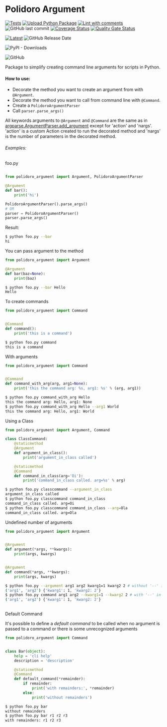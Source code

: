 # Polidoro Argument 
[![Tests](https://github.com/heitorpolidoro/polidoro-argument/actions/workflows/test.yml/badge.svg)](https://github.com/heitorpolidoro/polidoro-argument/actions/workflows/test.yml)
[![Upload Python Package](https://github.com/heitorpolidoro/polidoro-argument/actions/workflows/python-publish.yml/badge.svg)](https://github.com/heitorpolidoro/polidoro-argument/actions/workflows/python-publish.yml)
[![Lint with comments](https://github.com/heitorpolidoro/polidoro-argument/actions/workflows/python-lint.yml/badge.svg)](https://github.com/heitorpolidoro/polidoro-argument/actions/workflows/python-lint.yml)
![GitHub last commit](https://img.shields.io/github/last-commit/heitorpolidoro/polidoro-argument)
[![Coverage Status](https://coveralls.io/repos/github/heitorpolidoro/polidoro-argument/badge.svg?branch=master)](https://coveralls.io/github/heitorpolidoro/polidoro-argument?branch=master)
[![Quality Gate Status](https://sonarcloud.io/api/project_badges/measure?project=heitorpolidoro_polidoro-argument&metric=alert_status)](https://sonarcloud.io/summary/new_code?id=heitorpolidoro_polidoro-argument)

[![Latest](https://img.shields.io/github/release/heitorpolidoro/polidoro-argument.svg?label=latest)](https://github.com/heitorpolidoro/polidoro-argument/releases/latest)
![GitHub Release Date](https://img.shields.io/github/release-date/heitorpolidoro/polidoro-argument)

![PyPI - Downloads](https://img.shields.io/pypi/dm/polidoro-argument?label=PyPi%20Downloads)

![GitHub](https://img.shields.io/github/license/heitorpolidoro/polidoro-argument)

Package to simplify creating command line arguments for scripts in Python.

#### How to use:

- Decorate the method you want to create an argument from with `@Argument`.
- Decorate the method you want to call from command line with `@Command`.
- Create a `PolidoroArgumentParser` 
- Call `parser.parse_args()`

All keywords arguments to `@Argument` and `@Command` are the same as in [argparse.ArgumentParser.add_argument](https://docs.python.org/3.7/library/argparse.html#the-add-argument-method) except for 'action' and 'nargs'.
'action' is a custom Action created to run the decorated method and 'nargs' is the number of parameters in the decorated method.

###### Examples:
foo.py
```python

from polidoro_argument import Argument, PolidoroArgumentParser

@Argument
def bar():
    print('hi')

PolidoroArgumentParser().parse_args()
# OR
parser = PolidoroArgumentParser()
parser.parse_args()
```
Result:
```bash
$ python foo.py --bar
hi 
```

You can pass argument to the method

```python
from polidoro_argument import Argument

@Argument
def bar(baz=None):
    print(baz)
```
```bash
$ python foo.py --bar Hello
Hello
```
To create commands

```python
from polidoro_argument import Command


@Command
def command():
    print('this is a command')
```
```bash
$ python foo.py command
this is a command
```
With arguments

```python
from polidoro_argument import Command


@Command
def command_with_arg(arg, arg1=None):
    print('this the command arg: %s, arg1: %s' % (arg, arg1))
```
```bash
$ python foo.py command_with_arg Hello
this the command arg: Hello, arg1: None
$ python foo.py command_with_arg Hello --arg1 World
this the command arg: Hello, arg1: World
```
Using a Class
```python
from polidoro_argument import Argument, Command

class ClassCommand:
    @staticmethod
    @Argument
    def argument_in_class():
        print('argument_in_class called')

    @staticmethod
    @Command
    def command_in_class(arg='Oi'):
        print('command_in_class called. arg=%s' % arg)
```
```bash
$ python foo.py classcommand --argument_in_class
argument_in_class called
$ python foo.py classcommand command_in_class
command_in_class called. arg=Oi
$ python foo.py classcommand command_in_class --arg=Ola
command_in_class called. arg=Ola
```
Undefined number of arguments

```python
from polidoro_argument import Argument


@Argument
def argument(*args, **kwargs):
    print(args, kwargs)


@Argument
def command(*args, **kwargs):
    print(args, kwargs)
```
```bash
$ python foo.py --argument arg1 arg2 kwarg1=1 kwarg2 2 # without '--' in kwargs
('arg1', 'arg2') {'kwarg1': 1, 'kwarg2: 2'}
$ python foo.py command arg1 arg2 --kwarg1=1 --kwarg2 2 # with '--' in kwargs
('arg1', 'arg2') {'kwarg1': 1, 'kwarg2: 2'} 
 
```
Default Command

It's possible to define a _default command_ to be called when no argument is passed to a command or there is some unrecognized arguments

```python
from polidoro_argument import Command


class Bar(object):
    help = 'cli help'
    description = 'description'

    @staticmethod
    @Command
    def default_command(*remainder):
        if remainder:
            print('with remainders:', *remainder)
        else:
            print('without remainders')
```
```bash
$ python foo.py bar
without remainders
$ python foo.py bar r1 r2 r3
with remainders: r1 r2 r3
```
